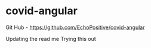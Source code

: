 # covid-angular

Git Hub - https://github.com/EchoPositive/covid-angular

Updating the read me
Trying this out
